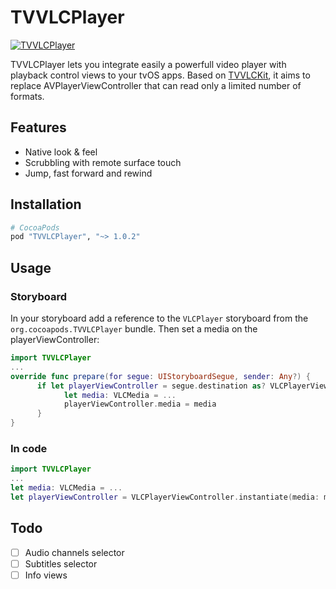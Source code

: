 # TVVLCPlayer

[![TVVLCPlayer](https://raw.githubusercontent.com/kodlian/TVVLCPlayer/master/thumbnail.png)](https://raw.githubusercontent.com/kodlian/TVVLCPlayer/master/screenshot.jpg)

TVVLCPlayer lets you integrate easily a powerfull video player with playback control views to your tvOS apps. Based on [TVVLCKit](https://code.videolan.org/videolan/VLCKit), it aims to replace AVPlayerViewController that can read only a limited number of formats.

## Features
- Native look & feel
- Scrubbling with remote surface touch
- Jump, fast forward and rewind

## Installation
```ruby
# CocoaPods
pod "TVVLCPlayer", "~> 1.0.2"
```

## Usage
### Storyboard
In your storyboard add a reference to the `VLCPlayer` storyboard from the `org.cocoapods.TVVLCPlayer` bundle.
Then set a media on the playerViewController:
```swift
import TVVLCPlayer
...
override func prepare(for segue: UIStoryboardSegue, sender: Any?) {
      if let playerViewController = segue.destination as? VLCPlayerViewController {
            let media: VLCMedia = ...
            playerViewController.media = media
      }
}

```

### In code
```swift
import TVVLCPlayer
...
let media: VLCMedia = ...
let playerViewController = VLCPlayerViewController.instantiate(media: media)
```

## Todo
- [ ] Audio channels selector
- [ ] Subtitles selector
- [ ] Info views
